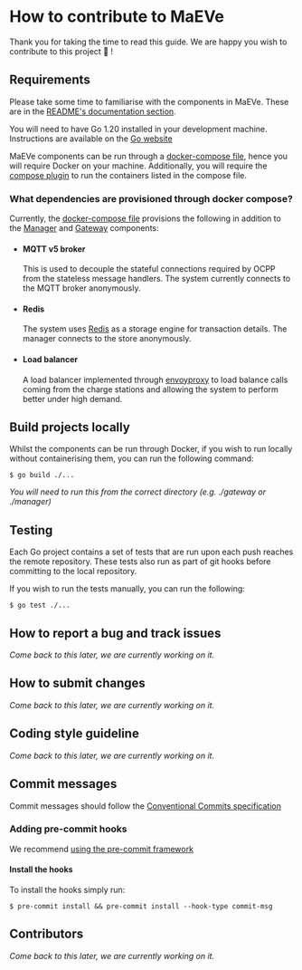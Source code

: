 # How to contribute to MaEVe
Thank you for taking the time to read this guide. We are happy you wish to contribute to this project :partying_face: !

## Requirements
Please take some time to familiarise with the components in MaEVe. These are in the [README's documentation section](./README.md/#documentation).

You will need to have Go 1.20 installed in your development machine. Instructions are available on the [Go website](https://go.dev/doc/install)

MaEVe components can be run through a [docker-compose file](./docker-compose.yml), hence you will require Docker on your machine. 
Additionally, you will require the [compose plugin](https://docs.docker.com/compose/install) to run the containers listed in the compose file.

### What dependencies are provisioned through docker compose?
Currently, the [docker-compose file](./docker-compose.yml) provisions the following 
in addition to the [Manager](./docs/manager.md) and [Gateway](./docs/gateway.md) components:

- #### MQTT v5 broker
    This is used to decouple the stateful connections required by OCPP from the stateless message handlers. The system currently 
connects to the MQTT broker anonymously.

- #### Redis
    The system uses [Redis](https://redis.io/) as a storage engine for transaction details. The manager connects to the store anonymously.

- #### Load balancer
    A load balancer implemented through [envoyproxy](https://www.envoyproxy.io/) to load balance calls coming from the charge stations and allowing the system to
perform better under high demand.

## Build projects locally
Whilst the components can be run through Docker, if you wish to run locally without containerising them, you can run the following command:
```shell
$ go build ./...
```
_You will need to run this from the correct directory (e.g. ./gateway or ./manager)_

## Testing
Each Go project contains a set of tests that are run upon each push reaches the remote repository. 
These tests also run as part of git hooks before committing to the local repository.

If you wish to run the tests manually, you can run the following:
```shell
$ go test ./...
```

## How to report a bug and track issues
_Come back to this later, we are currently working on it._

## How to submit changes
_Come back to this later, we are currently working on it._

## Coding style guideline
_Come back to this later, we are currently working on it._

## Commit messages
Commit messages should follow the [Conventional Commits specification](https://www.conventionalcommits.org/en/v1.0.0/)

### Adding pre-commit hooks
We recommend [using the pre-commit framework](https://pre-commit.com/#install) 

#### Install the hooks
To install the hooks simply run:
```shell
$ pre-commit install && pre-commit install --hook-type commit-msg
```

## Contributors
_Come back to this later, we are currently working on it._
